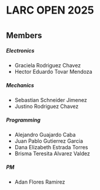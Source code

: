 <h1>LARC OPEN 2025<h1>

<h2>Members</h2>
<h5> Electronics </h5>
<ul>
    <li>Graciela Rodriguez Chavez</li>
    <li>Hector Eduardo Tovar Mendoza</li>
</ul>

<h5> Mechanics </h5>
<ul>
    <li>Sebastian Schneider Jimenez</li>
    <li>Justino Rodriguez Chavez</li>
</ul>

<h5> Programming </h5>
<ul>
    <li>Alejandro Guajardo Caba</li>
    <li>Juan Pablo Gutierrez Garcia</li>
    <li>Dana Elizabeth Estrada Torres</li>
    <li>Brisma Teresita Alvarez Valdez</li>
</ul>
<h5> PM </h5>
<ul>
    <li>Adan Flores Ramirez</li>
<ul>
